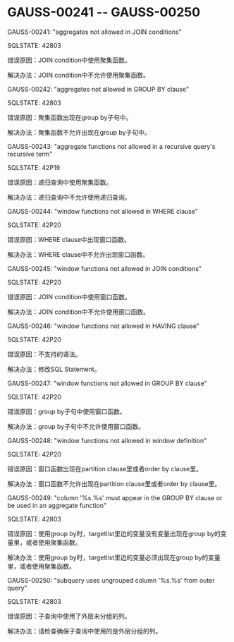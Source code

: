 # GAUSS-00241 -- GAUSS-00250<a name="ZH-CN_TOPIC_0302072972"></a>

GAUSS-00241: "aggregates not allowed in JOIN conditions"

SQLSTATE: 42803

错误原因：JOIN condition中使用聚集函数。

解决办法：JOIN condition中不允许使用聚集函数。

GAUSS-00242: "aggregates not allowed in GROUP BY clause"

SQLSTATE: 42803

错误原因：聚集函数出现在group by子句中。

解决办法：聚集函数不允许出现在group by子句中。

GAUSS-00243: "aggregate functions not allowed in a recursive query's recursive term"

SQLSTATE: 42P19

错误原因：递归查询中使用聚集函数。

解决办法：递归查询中不允许使用递归查询。

GAUSS-00244: "window functions not allowed in WHERE clause"

SQLSTATE: 42P20

错误原因：WHERE clause中出现窗口函数。

解决办法：WHERE clause中不允许出现窗口函数。

GAUSS-00245: "window functions not allowed in JOIN conditions"

SQLSTATE: 42P20

错误原因：JOIN condition中使用窗口函数。

解决办法：JOIN condition中不允许使用窗口函数。

GAUSS-00246: "window functions not allowed in HAVING clause"

SQLSTATE: 42P20

错误原因：不支持的语法。

解决办法：修改SQL Statement。

GAUSS-00247: "window functions not allowed in GROUP BY clause"

SQLSTATE: 42P20

错误原因：group by子句中使用窗口函数。

解决办法：group by子句中不允许使用窗口函数。

GAUSS-00248: "window functions not allowed in window definition"

SQLSTATE: 42P20

错误原因：窗口函数出现在partition clause里或者order by clause里。

解决办法：窗口函数不允许出现在partition clause里或者order by clause里。

GAUSS-00249: "column '%s.%s' must appear in the GROUP BY clause or be used in an aggregate function"

SQLSTATE: 42803

错误原因：使用group by时，targetlist里边的变量没有变量出现在group by的变量里，或者使用聚集函数。

解决办法：使用group by时，targetlist里边的变量必须出现在group by的变量里，或者使用聚集函数。

GAUSS-00250: "subquery uses ungrouped column '%s.%s' from outer query"

SQLSTATE: 42803

错误原因：子查询中使用了外层未分组的列。

解决办法：请检查确保子查询中使用的是外层分组的列。
